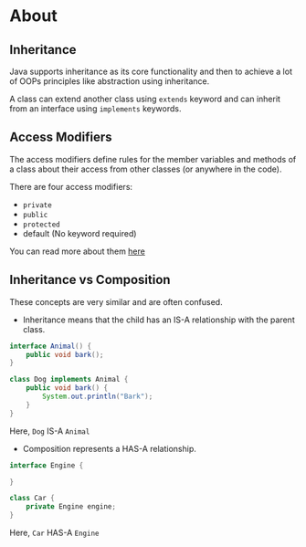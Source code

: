 # About

## Inheritance

Java supports inheritance as its core functionality and then to achieve a lot of OOPs principles like abstraction using
inheritance.

A class can extend another class using `extends` keyword and can inherit from an interface using `implements` keywords.

## Access Modifiers

The access modifiers define rules for the member variables and methods of a class about their access from other classes (or anywhere in the code).

There are four access modifiers:

- `private`
- `public`
- `protected`
- default (No keyword required)

You can read more about them [here][access-modifiers]

## Inheritance vs Composition

These concepts are very similar and are often confused.

- Inheritance means that the child has an IS-A relationship with the parent class.

```java
interface Animal() {
    public void bark();
}

class Dog implements Animal {
    public void bark() {
        System.out.println("Bark");
    }
}
```

Here, `Dog` IS-A `Animal`

- Composition represents a HAS-A relationship.

```java
interface Engine {

}

class Car {
    private Engine engine;
}
```

Here, `Car` HAS-A `Engine`

[access-modifiers]: https://www.geeksforgeeks.org/access-modifiers-java/
